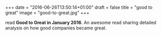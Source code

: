 +++
date = "2016-06-26T13:50:14+01:00"
draft = false
title = "good to great"
image = "good-to-great.jpg"
+++

read **Good to Great in January 2016**. An awesome read sharing detailed analysis on how good companies became great.

